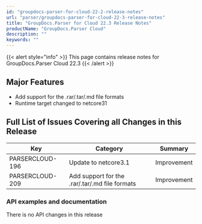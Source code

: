 ```yaml
---
id: "groupdocs-parser-for-cloud-22-2-release-notes"
url: "parser/groupdocs-parser-for-cloud-22-3-release-notes"
title: "GroupDocs.Parser for Cloud 22.3 Release Notes"
productName: "GroupDocs.Parser Cloud"
description: ""
keywords: ""
---
```



{{< alert style="info" >}}
This page contains release notes for GroupDocs.Parser Cloud 22.3
{{< /alert >}}

## Major Features ##

+ Add support for the .rar/.tar/.md file formats
+ Runtime target changed to netcore31

## Full List of Issues Covering all Changes in this Release ##

|Key|Category|Summary
|---|---|---
|PARSERCLOUD-196|Update to netcore3.1|Improvement
|PARSERCLOUD-209|Add support for the .rar/.tar/.md file formats|Improvement

### API examples and documentation ###


There is no API changes in this release
